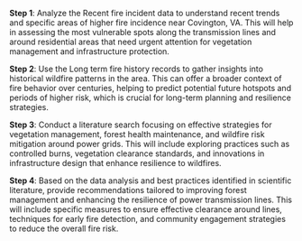 **Step 1**: Analyze the Recent fire incident data to understand recent trends and specific areas of higher fire incidence near Covington, VA. This will help in assessing the most vulnerable spots along the transmission lines and around residential areas that need urgent attention for vegetation management and infrastructure protection.

**Step 2**: Use the Long term fire history records to gather insights into historical wildfire patterns in the area. This can offer a broader context of fire behavior over centuries, helping to predict potential future hotspots and periods of higher risk, which is crucial for long-term planning and resilience strategies.

**Step 3**: Conduct a literature search focusing on effective strategies for vegetation management, forest health maintenance, and wildfire risk mitigation around power grids. This will include exploring practices such as controlled burns, vegetation clearance standards, and innovations in infrastructure design that enhance resilience to wildfires.

**Step 4**: Based on the data analysis and best practices identified in scientific literature, provide recommendations tailored to improving forest management and enhancing the resilience of power transmission lines. This will include specific measures to ensure effective clearance around lines, techniques for early fire detection, and community engagement strategies to reduce the overall fire risk.